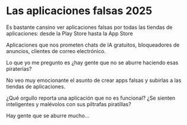 # Las aplicaciones falsas 2025

Es bastante cansino ver aplicaciones falsas por todas las tiendas de aplicaciones: desde la Play Store hasta la App Store

Aplicaciones que nos prometen chats de IA gratuitos, bloqueadores de anuncios, clientes de correo electrónico.

Lo que yo me pregunto es ¿hay gente que no se aburre haciendo esas piraterías?

No veo muy emocionante el asunto de crear apps falsas y subirlas a las tiendas de aplicaciones.

¿Qué orgullo reporta una aplicación que no es funcional? ¿Se sienten inteligentes y malévolos con sus piltrafas piratillas?

Hay gente que se aburre mucho…